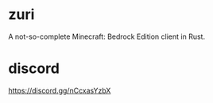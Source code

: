 # zuri
A not-so-complete Minecraft: Bedrock Edition client in Rust.

# discord
https://discord.gg/nCcxasYzbX

